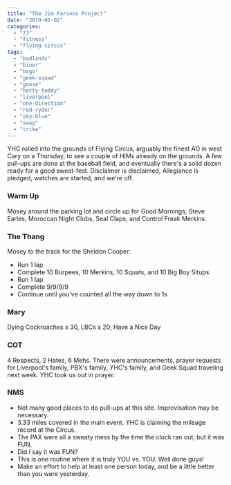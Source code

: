 ```yaml
---
title: "The Jim Parsons Project"
date: "2019-05-02"
categories: 
  - "f3"
  - "fitness"
  - "flying-circus"
tags: 
  - "badlands"
  - "biner"
  - "bogo"
  - "geek-squad"
  - "goose"
  - "hotty-toddy"
  - "liverpool"
  - "one-direction"
  - "red-ryder"
  - "sky-blue"
  - "swag"
  - "trike"
---
```


YHC rolled into the grounds of Flying Circus, arguably the finest AO in west Cary on a Thursday, to see a couple of HIMs already on the grounds. A few pull-ups are done at the baseball field, and eventually there's a solid dozen ready for a good sweat-fest. Disclaimer is disclaimed, Allegiance is pledged, watches are started, and we're off.

### Warm Up

Mosey around the parking lot and circle up for Good Mornings, Steve Earles, Moroccan Night Clubs, Seal Claps, and Control Freak Merkins.

### The Thang

Mosey to the track for the Sheldon Cooper:

- Run 1 lap
- Complete 10 Burpees, 10 Merkins, 10 Squats, and 10 Big Boy Situps
- Run 1 lap
- Complete 9/9/9/9
- Continue until you've counted all the way down to 1s

### Mary

Dying Cockroaches x 30, LBCs x 20, Have a Nice Day

### COT

4 Respects, 2 Hates, 6 Mehs. There were announcements, prayer requests for Liverpool's family, PBX's family, YHC's family, and Geek Squad traveling next week. YHC took us out in prayer.

### NMS

- Not many good places to do pull-ups at this site. Improvisation may be necessary.
- 3.33 miles covered in the main event. YHC is claiming the mileage record at the Circus.
- The PAX were all a sweaty mess by the time the clock ran out, but it was FUN.
- Did I say it was FUN?
- This is one routine where it is truly YOU vs. YOU. Well done guys!
- Make an effort to help at least one person today, and be a little better than you were yesterday.

